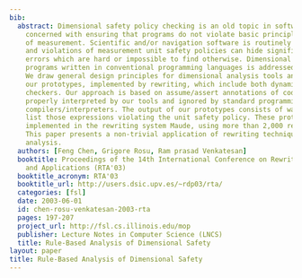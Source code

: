```yaml
---
bib:
  abstract: Dimensional safety policy checking is an old topic in software analysis
    concerned with ensuring that programs do not violate basic principles of units
    of measurement. Scientific and/or navigation software is routinely dimensional
    and violations of measurement unit safety policies can hide significant domain-specific
    errors which are hard or impossible to find otherwise. Dimensional analysis of
    programs written in conventional programming languages is addressed in this paper.
    We draw general design principles for dimensional analysis tools and then discuss
    our prototypes, implemented by rewriting, which include both dynamic and static
    checkers. Our approach is based on assume/assert annotations of code which are
    properly interpreted by our tools and ignored by standard programming language
    compilers/interpreters. The output of our prototypes consists of warnings that
    list those expressions violating the unit safety policy. These prototypes are
    implemented in the rewriting system Maude, using more than 2,000 rewriting rules.
    This paper presents a non-trivial application of rewriting techniques to software
    analysis.
  authors: [Feng Chen, Grigore Rosu, Ram prasad Venkatesan]
  booktitle: Proceedings of the 14th International Conference on Rewriting Techniques
    and Applications (RTA'03)
  booktitle_acronym: RTA'03
  booktitle_url: http://users.dsic.upv.es/~rdp03/rta/
  categories: [fsl]
  date: 2003-06-01
  id: chen-rosu-venkatesan-2003-rta
  pages: 197-207
  project_url: http://fsl.cs.illinois.edu/mop
  publisher: Lecture Notes in Computer Science (LNCS)
  title: Rule-Based Analysis of Dimensional Safety
layout: paper
title: Rule-Based Analysis of Dimensional Safety
---
```

